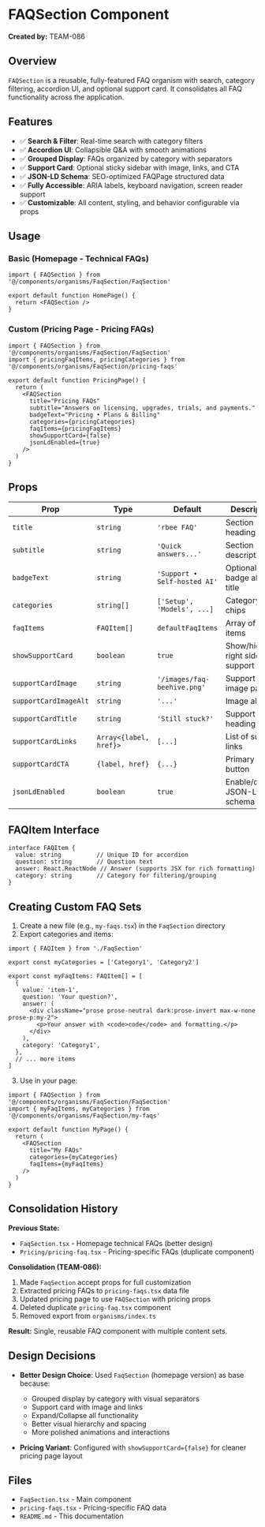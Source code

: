 # FAQSection Component

**Created by:** TEAM-086

## Overview

`FAQSection` is a reusable, fully-featured FAQ organism with search, category filtering, accordion UI, and optional support card. It consolidates all FAQ functionality across the application.

## Features

- ✅ **Search & Filter**: Real-time search with category filters
- ✅ **Accordion UI**: Collapsible Q&A with smooth animations
- ✅ **Grouped Display**: FAQs organized by category with separators
- ✅ **Support Card**: Optional sticky sidebar with image, links, and CTA
- ✅ **JSON-LD Schema**: SEO-optimized FAQPage structured data
- ✅ **Fully Accessible**: ARIA labels, keyboard navigation, screen reader support
- ✅ **Customizable**: All content, styling, and behavior configurable via props

## Usage

### Basic (Homepage - Technical FAQs)

```tsx
import { FAQSection } from '@/components/organisms/FaqSection/FaqSection'

export default function HomePage() {
  return <FAQSection />
}
```

### Custom (Pricing Page - Pricing FAQs)

```tsx
import { FAQSection } from '@/components/organisms/FaqSection/FaqSection'
import { pricingFaqItems, pricingCategories } from '@/components/organisms/FaqSection/pricing-faqs'

export default function PricingPage() {
  return (
    <FAQSection
      title="Pricing FAQs"
      subtitle="Answers on licensing, upgrades, trials, and payments."
      badgeText="Pricing • Plans & Billing"
      categories={pricingCategories}
      faqItems={pricingFaqItems}
      showSupportCard={false}
      jsonLdEnabled={true}
    />
  )
}
```

## Props

| Prop | Type | Default | Description |
|------|------|---------|-------------|
| `title` | `string` | `'rbee FAQ'` | Section heading |
| `subtitle` | `string` | `'Quick answers...'` | Section description |
| `badgeText` | `string` | `'Support • Self-hosted AI'` | Optional badge above title |
| `categories` | `string[]` | `['Setup', 'Models', ...]` | Category filter chips |
| `faqItems` | `FAQItem[]` | `defaultFaqItems` | Array of FAQ items |
| `showSupportCard` | `boolean` | `true` | Show/hide right sidebar support card |
| `supportCardImage` | `string` | `'/images/faq-beehive.png'` | Support card image path |
| `supportCardImageAlt` | `string` | `'...'` | Image alt text |
| `supportCardTitle` | `string` | `'Still stuck?'` | Support card heading |
| `supportCardLinks` | `Array<{label, href}>` | `[...]` | List of support links |
| `supportCardCTA` | `{label, href}` | `{...}` | Primary CTA button |
| `jsonLdEnabled` | `boolean` | `true` | Enable/disable JSON-LD schema |

## FAQItem Interface

```tsx
interface FAQItem {
  value: string          // Unique ID for accordion
  question: string       // Question text
  answer: React.ReactNode // Answer (supports JSX for rich formatting)
  category: string       // Category for filtering/grouping
}
```

## Creating Custom FAQ Sets

1. Create a new file (e.g., `my-faqs.tsx`) in the `FaqSection` directory
2. Export categories and items:

```tsx
import { FAQItem } from './FaqSection'

export const myCategories = ['Category1', 'Category2']

export const myFaqItems: FAQItem[] = [
  {
    value: 'item-1',
    question: 'Your question?',
    answer: (
      <div className="prose prose-neutral dark:prose-invert max-w-none prose-p:my-2">
        <p>Your answer with <code>code</code> and formatting.</p>
      </div>
    ),
    category: 'Category1',
  },
  // ... more items
]
```

3. Use in your page:

```tsx
import { FAQSection } from '@/components/organisms/FaqSection/FaqSection'
import { myFaqItems, myCategories } from '@/components/organisms/FaqSection/my-faqs'

export default function MyPage() {
  return (
    <FAQSection
      title="My FAQs"
      categories={myCategories}
      faqItems={myFaqItems}
    />
  )
}
```

## Consolidation History

**Previous State:**
- `FaqSection.tsx` - Homepage technical FAQs (better design)
- `Pricing/pricing-faq.tsx` - Pricing-specific FAQs (duplicate component)

**Consolidation (TEAM-086):**
1. Made `FaqSection` accept props for full customization
2. Extracted pricing FAQs to `pricing-faqs.tsx` data file
3. Updated pricing page to use `FAQSection` with pricing props
4. Deleted duplicate `pricing-faq.tsx` component
5. Removed export from `organisms/index.ts`

**Result:** Single, reusable FAQ component with multiple content sets.

## Design Decisions

- **Better Design Choice**: Used `FaqSection` (homepage version) as base because:
  - Grouped display by category with visual separators
  - Support card with image and links
  - Expand/Collapse all functionality
  - Better visual hierarchy and spacing
  - More polished animations and interactions

- **Pricing Variant**: Configured with `showSupportCard={false}` for cleaner pricing page layout

## Files

- `FaqSection.tsx` - Main component
- `pricing-faqs.tsx` - Pricing-specific FAQ data
- `README.md` - This documentation
